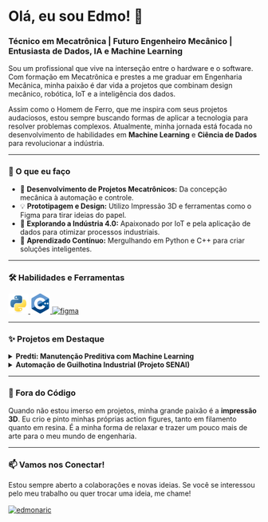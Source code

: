 # Olá, eu sou Edmo! 👋

### Técnico em Mecatrônica | Futuro Engenheiro Mecânico | Entusiasta de Dados, IA e Machine Learning

<p align="left">
  Sou um profissional que vive na interseção entre o hardware e o software. Com formação em Mecatrônica e prestes a me graduar em Engenharia Mecânica, minha paixão é dar vida a projetos que combinam design mecânico, robótica, IoT e a inteligência dos dados.
</p>

<p align="left">
  Assim como o Homem de Ferro, que me inspira com seus projetos audaciosos, estou sempre buscando formas de aplicar a tecnologia para resolver problemas complexos. Atualmente, minha jornada está focada no desenvolvimento de habilidades em <strong>Machine Learning</strong> e <strong>Ciência de Dados</strong> para revolucionar a indústria.
</p>

---

### 🚀 O que eu faço

- 🔧 **Desenvolvimento de Projetos Mecatrônicos:** Da concepção mecânica à automação e controle.
- 💡 **Prototipagem e Design:** Utilizo Impressão 3D e ferramentas como o Figma para tirar ideias do papel.
- 🤖 **Explorando a Indústria 4.0:** Apaixonado por IoT e pela aplicação de dados para otimizar processos industriais.
- 🧠 **Aprendizado Contínuo:** Mergulhando em Python e C++ para criar soluções inteligentes.

---

### 🛠️ Habilidades e Ferramentas

<p align="left">
  <a href="https://www.python.org" target="_blank" rel="noreferrer"> <img src="https://raw.githubusercontent.com/devicons/devicon/master/icons/python/python-original.svg" alt="python" width="40" height="40"/> </a>
  <a href="https://www.cplusplus.com/" target="_blank" rel="noreferrer"> <img src="https://raw.githubusercontent.com/devicons/devicon/master/icons/cplusplus/cplusplus-original.svg" alt="cplusplus" width="40" height="40"/> </a>
  <a href="https://www.figma.com/" target="_blank" rel="noreferrer"> <img src="https://www.vectorlogo.zone/logos/figma/figma-icon.svg" alt="figma" width="40" height="40"/> </a>
</p>

---

### ✨ Projetos em Destaque

<details>
  <summary><strong>Predti: Manutenção Preditiva com Machine Learning</strong></summary>
  <br>
  Desenvolvi uma solução completa que capta dados de vibração e temperatura de compressores industriais em tempo real. Usando Machine Learning, o sistema "Predti" analisa esses dados para prever falhas antes que aconteçam, transformando a manutenção reativa em uma estratégia proativa e inteligente. Este projeto foi uma jornada de aprendizado imensa, onde enfrentei diversos desafios desde a coleta de dados até a implementação do modelo.
</details>

<details>
  <summary><strong>Automação de Guilhotina Industrial (Projeto SENAI)</strong></summary>
  <br>
  Durante o curso técnico em Mecatrônica, realizei a automação completa de uma guilhotina. Fui responsável por todo o ciclo do projeto: desde o design mecânico e montagem dos componentes até a programação do sistema de controle, unindo na prática minhas habilidades mecânicas e eletrônicas.
</details>

---

### 🎨 Fora do Código

<p align="left">
Quando não estou imerso em projetos, minha grande paixão é a <strong>impressão 3D</strong>. Eu crio e pinto minhas próprias action figures, tanto em filamento quanto em resina. É a minha forma de relaxar e trazer um pouco mais de arte para o meu mundo de engenharia.
</p>

---

### 📫 Vamos nos Conectar!

<p align="left">
Estou sempre aberto a colaborações e novas ideias. Se você se interessou pelo meu trabalho ou quer trocar uma ideia, me chame!
</p>

<p align="left">
<a href="https://instagram.com/edmonaric" target="blank"><img align="center" src="https://raw.githubusercontent.com/rahuldkjain/github-profile-readme-generator/master/src/images/icons/Social/instagram.svg" alt="edmonaric" height="30" width="40" /></a>
</p>

